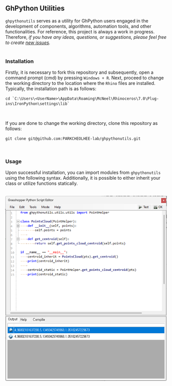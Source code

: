 ## GhPython Utilities
`ghpythonutils` serves as a utility for GhPython users engaged in the development of components, algorithms, automation tools, and other functionalities. For reference, this project is always a work in progress. Therefore, _if you have any ideas, questions, or suggestions, please feel free to create [new issues](https://github.com/PARKCHEOLHEE-lab/ghpythonutils/issues)._
<br><br>


### Installation
Firstly, it is necessary to fork this repository and subsequently, open a command prompt (cmd) by pressing `Windows + R`. Next, proceed to change the working directory to the location where the `Rhino` files are installed. Typically, the installation path is as follows: 
```
cd `C:\Users\<UserName>\AppData\Roaming\McNeel\Rhinoceros\7.0\Plug-ins\IronPython\settings\lib`
```
<br>

If you are done to change the working directory, clone this repository as follows:
```
git clone git@github.com:PARKCHEOLHEE-lab/ghpythonutils.git
```
<br>

### Usage
Upon successful installation, you can import modules from `ghpythonutils` using the following syntax. Additionally, it is possible to either inherit your class or utilize functions statically.
<br><br>

<p align="center">
    <img src="./assets/usage.png">
</p>